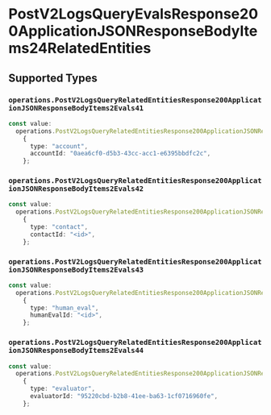 # PostV2LogsQueryEvalsResponse200ApplicationJSONResponseBodyItems24RelatedEntities


## Supported Types

### `operations.PostV2LogsQueryRelatedEntitiesResponse200ApplicationJSONResponseBodyItems2Evals41`

```typescript
const value:
  operations.PostV2LogsQueryRelatedEntitiesResponse200ApplicationJSONResponseBodyItems2Evals41 =
    {
      type: "account",
      accountId: "0aea6cf0-d5b3-43cc-acc1-e6395bbdfc2c",
    };
```

### `operations.PostV2LogsQueryRelatedEntitiesResponse200ApplicationJSONResponseBodyItems2Evals42`

```typescript
const value:
  operations.PostV2LogsQueryRelatedEntitiesResponse200ApplicationJSONResponseBodyItems2Evals42 =
    {
      type: "contact",
      contactId: "<id>",
    };
```

### `operations.PostV2LogsQueryRelatedEntitiesResponse200ApplicationJSONResponseBodyItems2Evals43`

```typescript
const value:
  operations.PostV2LogsQueryRelatedEntitiesResponse200ApplicationJSONResponseBodyItems2Evals43 =
    {
      type: "human_eval",
      humanEvalId: "<id>",
    };
```

### `operations.PostV2LogsQueryRelatedEntitiesResponse200ApplicationJSONResponseBodyItems2Evals44`

```typescript
const value:
  operations.PostV2LogsQueryRelatedEntitiesResponse200ApplicationJSONResponseBodyItems2Evals44 =
    {
      type: "evaluator",
      evaluatorId: "95220cbd-b2b8-41ee-ba63-1cf0716960fe",
    };
```

